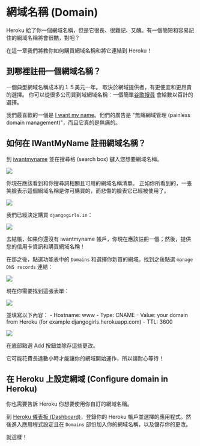 # 網域名稱 (Domain)

Heroku 給了你一個網域名稱，但是它很長、很難記、又醜。有一個簡短和容易記住的網域名稱將會很酷，對吧？

在這一章我們將教你如何購買網域名稱和將它連結到 Heroku！

## 到哪裡註冊一個網域名稱？

一個典型網域名稱成本約１５美元一年。 取決於網域提供者，有更便宜和更昂貴的選擇。 你可以從很多公司買到域網域名稱︰一個簡單[谷歌搜尋][1] 會給數以百計的選擇。

 [1]: https://www.google.com/search?q=register%20domain

我們最喜歡的一個是 [I want my name][2]。他們的廣告是 "無痛網域管理 (painless domain management)"，而且它真的是無痛的。

 [2]: https://iwantmyname.com/

## 如何在 IWantMyName 註冊網域名稱？

到 [iwantmyname][3] 並在搜尋格 (search box) 鍵入您想要網域名稱。

 [3]: http://iwantmyname.com

![][4]

 [4]: images/1.png

你現在應該看到和你搜尋詞相關且可用的網域名稱清單。 正如你所看到的，一張笑臉表示這個網域名稱是你可購買的，而悲傷的臉表它已經被使用了。

![][5]

 [5]: images/2.png

我們已經決定購買 `djangogirls.in`：

![][6]

 [6]: images/3.png

去結帳，如果你還沒有 iwantmyname 帳戶，你現在應該註冊一個；然後，提供您的信用卡資訊和購買網域名稱！

在那之後，點選功能表中的 `Domains` 和選擇你新買的網域。找到之後點選 `manage DNS records` 連結︰

![][7]

 [7]: images/4.png

現在你需要找到這張表單︰

![][8]

 [8]: images/5.png

並填寫以下內容： - Hostname: www - Type: CNAME - Value: your domain from Heroku (for example djangogirls.herokuapp.com) - TTL: 3600

![][9]

 [9]: images/6.png

在底部點選 Add 按鈕並除存這些更改。

它可能花費長達數小時才能讓你的網域開始運作，所以請耐心等待！

## 在 Heroku 上設定網域 (Configure domain in Heroku)

你也需要告訴 Heroku 你想要使用你自訂的網域名稱。

到 [Heroku 儀表板 (Dashboard)][10]，登錄你的 Heroku 帳戶並選擇的應用程式。然後進入應用程式設定且在 `Domains` 部份加入你的網域名稱，以及儲存你的更改。

 [10]: https://dashboard.heroku.com/apps

就這樣！